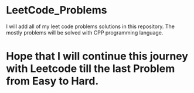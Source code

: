 # LeetCode_Problems
I will add all of my leet code problems solutions in this repository. The mostly problems will be solved with CPP programming language.
# Hope that I will continue this journey with Leetcode till the last Problem from Easy to Hard.
